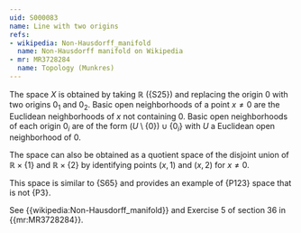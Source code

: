```yaml
---
uid: S000083
name: Line with two origins
refs:
- wikipedia: Non-Hausdorff_manifold
  name: Non-Hausdorff manifold on Wikipedia
- mr: MR3728284
  name: Topology (Munkres)
---
```


The space $X$ is obtained by taking $\mathbb R$ ({S25}) and replacing the origin $0$ with two origins $0_1$ and $0_2$.  Basic open neighborhoods of a point $x\ne 0$ are the Euclidean neighborhoods of $x$ not containing $0$.  Basic open neighborhoods of each origin $0_i$ are of the form $(U\setminus\{0\})\cup\{0_i\}$ with $U$ a Euclidean open neighborhood of $0$.

The space can also be obtained as a quotient space of the disjoint union of $\mathbb R\times\{1\}$ and $\mathbb R\times\{2\}$ by identifying points $(x,1)$ and $(x,2)$ for $x\ne 0$.

This space is similar to {S65} and provides an example of {P123} space that is not {P3}.

See {{wikipedia:Non-Hausdorff_manifold}} and Exercise 5 of section 36 in {{mr:MR3728284}}.
